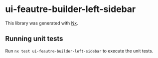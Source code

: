 # ui-feautre-builder-left-sidebar

This library was generated with [Nx](https://nx.dev).

## Running unit tests

Run `nx test ui-feautre-builder-left-sidebar` to execute the unit tests.
